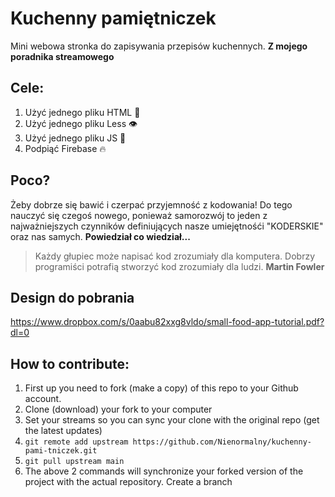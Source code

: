 # Kuchenny pamiętniczek
Mini webowa stronka do zapisywania przepisów kuchennych. **Z mojego poradnika streamowego**

## Cele:
1. Użyć jednego pliku HTML 🦴
2. Użyć jednego pliku Less 👁️
3. Użyć jednego pliku JS 🍖
4. Podpiąć Firebase 🔥

## Poco?
Żeby dobrze się bawić i czerpać przyjemność z kodowania!
Do tego nauczyć się czegoś nowego, ponieważ samorozwój to jeden z najważniejszych czynników definiujących nasze umiejętnośći "KODERSKIE" oraz nas samych. **Powiedział co wiedział...**

> Każdy głupiec może napisać kod zrozumiały dla komputera. Dobrzy programiści potrafią stworzyć kod zrozumiały dla ludzi.
      **Martin Fowler**

## Design do pobrania
https://www.dropbox.com/s/0aabu82xxg8vldo/small-food-app-tutorial.pdf?dl=0

## How to contribute:
1. First up you need to fork (make a copy) of this repo to your Github account.
2. Clone (download) your fork to your computer
3. Set your streams so you can sync your clone with the original repo (get the latest updates)
4. `git remote add upstream https://github.com/Nienormalny/kuchenny-pami-tniczek.git`
5. `git pull upstream main`
6. The above 2 commands will synchronize your forked version of the project with the actual repository.
Create a branch
